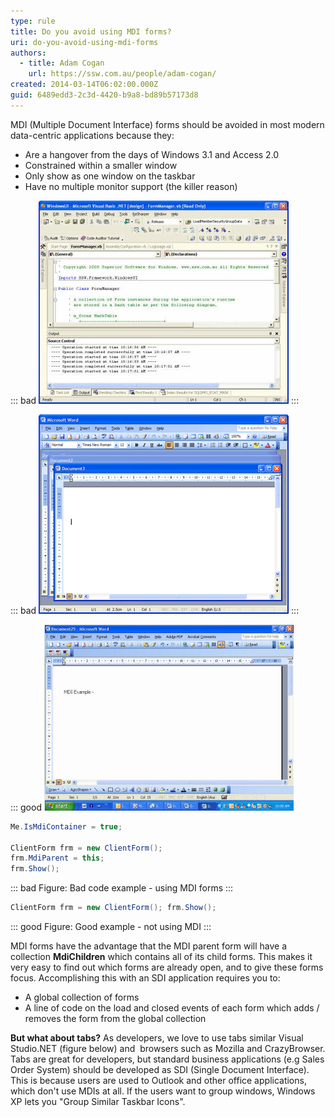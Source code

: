 ```yaml
---
type: rule
title: Do you avoid using MDI forms?
uri: do-you-avoid-using-mdi-forms
authors:
  - title: Adam Cogan
    url: https://ssw.com.au/people/adam-cogan/
created: 2014-03-14T06:02:00.000Z
guid: 6489edd3-2c3d-4420-b9a8-bd89b57173d8
---
```

MDI (Multiple Document Interface) forms should be avoided in most modern data-centric applications because they:

* Are a hangover from the days of Windows 3.1 and Access 2.0
* Constrained within a smaller window
* Only show as one window on the taskbar
* Have no multiple monitor support (the killer reason)

<!--endintro-->

::: bad
![Figure: Bad example - VS.NET with tabs is cool for developers, but not for the average knowledge worker](vs.net.jpg)
:::

::: bad
![Figure: Bad example - Word 2003 in MDI mode](wordmdibad.gif)
:::

::: good
![Figure: Good example - Word 2003 with Default Settings](sdiexample.jpg)

```cs
Me.IsMdiContainer = true;

ClientForm frm = new ClientForm();
frm.MdiParent = this;
frm.Show();
```

::: bad
Figure: Bad code example - using MDI forms 
:::

```cs
ClientForm frm = new ClientForm(); frm.Show();
```

::: good
Figure: Good example - not using MDI
:::

MDI forms have the advantage that the MDI parent form will have a collection **MdiChildren** which contains all of its child forms. This makes it very easy to find out which forms are already open, and to give these forms focus. Accomplishing this with an SDI application requires you to:

* A global collection of forms
* A line of code on the load and closed events of each form which adds / removes the form from the global collection

**But what about tabs?**
As developers, we love to use tabs similar Visual Studio.NET (figure below) and  browsers such as Mozilla and CrazyBrowser. Tabs are great for developers, but standard business applications (e.g Sales Order System) should be developed as SDI (Single Document Interface). This is because users are used to Outlook and other office applications, which don't use MDIs at all. If the users want to group windows, Windows XP lets you "Group Similar Taskbar Icons".
